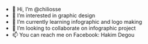 - 👋 Hi, I’m @chiliosse
- 👀 I’m interested in graphic design 
- 🌱 I’m currently learning infographic and logo making 
- 💞️ I’m looking to collaborate on infographic project 
- 📫 You can reach me on Facebook: Hakim Degou 

<!---
chiliosse/chiliosse is a ✨ special ✨ repository because its `README.md` (this file) appears on your GitHub profile.
You can click the Preview link to take a look at your changes.
--->
